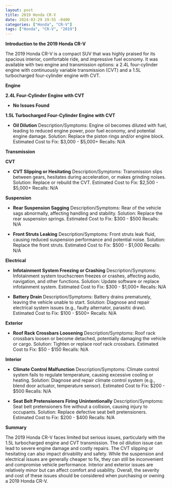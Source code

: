 ```yaml
---
layout: post
title: 2019 Honda CR-V
date: 2024-03-29 19:55 -0400
categories: ["Honda", "CR-V"]
tags: ["Honda", "CR-V", "2019"]
---
```

**Introduction to the 2019 Honda CR-V**

The 2019 Honda CR-V is a compact SUV that was highly praised for its spacious interior, comfortable ride, and impressive fuel economy. It was available with two engine and transmission options: a 2.4L four-cylinder engine with continuously variable transmission (CVT) and a 1.5L turbocharged four-cylinder engine with CVT.

**Engine**

**2.4L Four-Cylinder Engine with CVT**

* **No Issues Found**

**1.5L Turbocharged Four-Cylinder Engine with CVT**

* **Oil Dilution**
Description/Symptoms: Engine oil becomes diluted with fuel, leading to reduced engine power, poor fuel economy, and potential engine damage.
Solution: Replace the piston rings and/or engine block.
Estimated Cost to Fix: $3,000 - $5,000+
Recalls: N/A

**Transmission**

**CVT**

* **CVT Slipping or Hesitating**
Description/Symptoms: Transmission slips between gears, hesitates during acceleration, or makes grinding noises.
Solution: Replace or rebuild the CVT.
Estimated Cost to Fix: $2,500 - $5,000+
Recalls: N/A

**Suspension**

* **Rear Suspension Sagging**
Description/Symptoms: Rear of the vehicle sags abnormally, affecting handling and stability.
Solution: Replace the rear suspension springs.
Estimated Cost to Fix: $300 - $500
Recalls: N/A

* **Front Struts Leaking**
Description/Symptoms: Front struts leak fluid, causing reduced suspension performance and potential noise.
Solution: Replace the front struts.
Estimated Cost to Fix: $500 - $1,000
Recalls: N/A

**Electrical**

* **Infotainment System Freezing or Crashing**
Description/Symptoms: Infotainment system touchscreen freezes or crashes, affecting audio, navigation, and other functions.
Solution: Update software or replace infotainment system.
Estimated Cost to Fix: $300 - $1,000+
Recalls: N/A

* **Battery Drain**
Description/Symptoms: Battery drains prematurely, leaving the vehicle unable to start.
Solution: Diagnose and repair electrical system issues (e.g., faulty alternator, parasitic draw).
Estimated Cost to Fix: $100 - $500+
Recalls: N/A

**Exterior**

* **Roof Rack Crossbars Loosening**
Description/Symptoms: Roof rack crossbars loosen or become detached, potentially damaging the vehicle or cargo.
Solution: Tighten or replace roof rack crossbars.
Estimated Cost to Fix: $50 - $150
Recalls: N/A

**Interior**

* **Climate Control Malfunction**
Description/Symptoms: Climate control system fails to regulate temperature, causing excessive cooling or heating.
Solution: Diagnose and repair climate control system (e.g., blend door actuator, temperature sensor).
Estimated Cost to Fix: $200 - $500
Recalls: N/A

* **Seat Belt Pretensioners Firing Unintentionally**
Description/Symptoms: Seat belt pretensioners fire without a collision, causing injury to occupants.
Solution: Replace defective seat belt pretensioners.
Estimated Cost to Fix: $200 - $400
Recalls: N/A

**Summary**

The 2019 Honda CR-V faces limited but serious issues, particularly with the 1.5L turbocharged engine and CVT transmission. The oil dilution issue can lead to severe engine damage and costly repairs. The CVT slipping or hesitating can also impact drivability and safety. While the suspension and electrical issues are generally cheaper to fix, they can still be inconvenient and compromise vehicle performance. Interior and exterior issues are relatively minor but can affect comfort and usability. Overall, the severity and cost of these issues should be considered when purchasing or owning a 2019 Honda CR-V.
